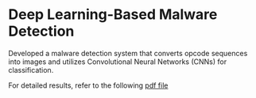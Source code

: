 # Deep Learning-Based Malware Detection

Developed a malware detection system that converts opcode sequences into images and utilizes Convolutional Neural Networks (CNNs) for classification.

For detailed results, refer to the following [pdf file](https://github.com/vinnyshin/PBL4001/blob/main/final_presentation.pdf) 
